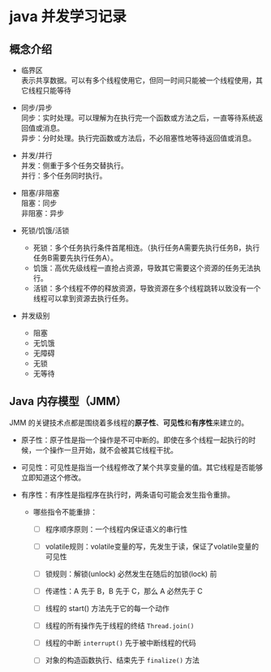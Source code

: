 # java 并发学习记录

## 概念介绍

- 临界区  
表示共享数据。可以有多个线程使用它，但同一时间只能被一个线程使用，其它线程只能等待

- 同步/异步  
同步：实时处理。可以理解为在执行完一个函数或方法之后，一直等待系统返回值或消息。  
异步：分时处理。执行完函数或方法后，不必阻塞性地等待返回值或消息。

- 并发/并行  
并发：侧重于多个任务交替执行。  
并行：多个任务同时执行。

- 阻塞/非阻塞  
阻塞：同步  
非阻塞：异步

- 死锁/饥饿/活锁
    - 死锁：多个任务执行条件首尾相连。（执行任务A需要先执行任务B，执行任务B需要先执行任务A）。
    - 饥饿：高优先级线程一直抢占资源，导致其它需要这个资源的任务无法执行。
    - 活锁：多个线程不停的释放资源，导致资源在多个线程跳转以致没有一个线程可以拿到资源去执行任务。

- 并发级别  
    - 阻塞
    - 无饥饿
    - 无障碍
    - 无锁
    - 无等待
    
## Java 内存模型（JMM）

JMM 的关键技术点都是围绕着多线程的**原子性**、**可见性**和**有序性**来建立的。

- 原子性：原子性是指一个操作是不可中断的。即使在多个线程一起执行的时候，一个操作一旦开始，就不会被其它线程干扰。

- 可见性：可见性是指当一个线程修改了某个共享变量的值。其它线程是否能够立即知道这个修改。

- 有序性：有序性是指程序在执行时，两条语句可能会发生指令重排。
    - 哪些指令不能重排：
        - [ ] 程序顺序原则：一个线程内保证语义的串行性
        - [ ] volatile规则：volatile变量的写，先发生于读，保证了volatile变量的可见性
        - [ ] 锁规则：解锁(unlock) 必然发生在随后的加锁(lock) 前
        - [ ] 传递性：A 先于 B，B 先于 C，那么 A 必然先于 C
        - [ ] 线程的 start() 方法先于它的每一个动作
        - [ ] 线程的所有操作先于线程的终结 `Thread.join()`
        - [ ] 线程的中断 `interrupt()` 先于被中断线程的代码
        - [ ] 对象的构造函数执行、结束先于 `finalize()` 方法



